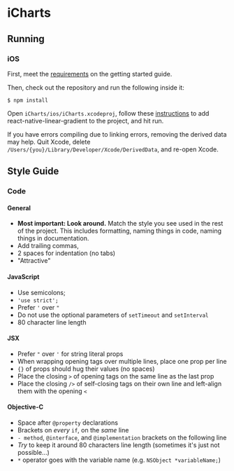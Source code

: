# iCharts

## Running

### iOS

First, meet the [requirements](http://facebook.github.io/react-native/docs/getting-started.html#requirements) on the getting started guide.

Then, check out the repository and run the following inside it:

`$ npm install`

Open `iCharts/ios/iCharts.xcodeproj`, follow these [instructions](https://github.com/react-native-community/react-native-linear-gradient) to add react-native-linear-gradient to the project, and hit run.

If you have errors compiling due to linking errors, removing the derived data may help. Quit Xcode, delete `/Users/{you}/Library/Developer/Xcode/DerivedData`, and re-open Xcode.

## Style Guide

### Code

#### General

* **Most important: Look around.** Match the style you see used in the rest of the project. This includes formatting, naming things in code, naming things in documentation.
* Add trailing commas,
* 2 spaces for indentation (no tabs)
* "Attractive"

#### JavaScript

* Use semicolons;
* `'use strict';`
* Prefer `'` over `"`
* Do not use the optional parameters of `setTimeout` and `setInterval`
* 80 character line length

#### JSX

* Prefer `"` over `'` for string literal props
* When wrapping opening tags over multiple lines, place one prop per line
* `{}` of props should hug their values (no spaces)
* Place the closing `>` of opening tags on the same line as the last prop
* Place the closing `/>` of self-closing tags on their own line and left-align them with the opening `<`

#### Objective-C

* Space after `@property` declarations
* Brackets on *every* `if`, on the *same* line
* `- method`, `@interface`, and `@implementation` brackets on the following line
* *Try* to keep it around 80 characters line length (sometimes it's just not possible...)
* `*` operator goes with the variable name (e.g. `NSObject *variableName;`)
